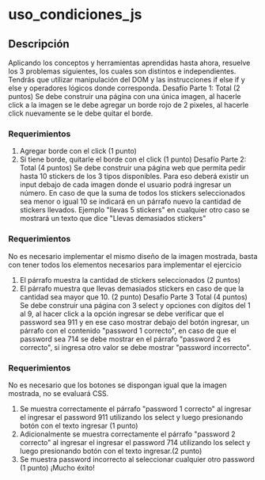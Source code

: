 # uso_condiciones_js

## Descripción
Aplicando los conceptos y herramientas aprendidas hasta ahora, resuelve los 3 problemas
siguientes, los cuales son distintos e independientes. Tendrás que utilizar manipulación del
DOM y las instrucciones if else if y else y operadores lógicos donde corresponda.
Desafío Parte 1: Total (2 puntos)
Se debe construir una página con una única imagen, al hacerle click a la imagen se le debe
agregar un borde rojo de 2 pixeles, al hacerle click nuevamente se le debe quitar el borde.

### Requerimientos
1. Agregar borde con el click (1 punto)
2. Si tiene borde, quitarle el borde con el click (1 punto)
Desafío Parte 2: Total (4 puntos)
Se debe construir una página web que permita pedir hasta 10 stickers de los 3 tipos
disponibles. Para eso deberá existir un input debajo de cada imagen donde el usuario podrá
ingresar un número. En caso de que la suma de todos los stickers seleccionados sea menor
o igual 10 se indicará en un párrafo nuevo la cantidad de stickers llevados. Ejemplo "llevas
5 stickers" en cualquier otro caso se mostrará un texto que dice "Llevas demasiados
stickers"

### Requerimientos
No es necesario implementar el mismo diseño de la imagen mostrada, basta con
tener todos los elementos necesarios para implementar el ejercicio
1. El párrafo muestra la cantidad de stickers seleccionados (2 puntos)
2. El párrafo muestra que llevas demasiados stickers en caso de que la cantidad sea
mayor que 10. (2 punto)
Desafío Parte 3 Total (4 puntos)
Se debe construir una página con 3 select y opciones con dígitos del 1 al 9, al hacer click a
la opción ingresar se debe verificar que el password sea 911 y en ese caso mostrar debajo
del botón ingresar, un párrafo con el contenido "password 1 correcto", en caso de que el
password sea 714 se debe mostrar en el párrafo "password 2 es correcto", si ingresa otro
valor se debe mostrar "password incorrecto".

### Requerimientos
No es necesario que los botones se dispongan igual que la imagen mostrada, no
se evaluará CSS.
1. Se muestra correctamente el párrafo "password 1 correcto" al ingresar el ingresar el
password 911 utilizando los select y luego presionando botón con el texto ingresar (1
punto)
2. Adicionalmente se muestra correctamente el párrafo "password 2 correcto" al
ingresar el ingresar el password 714 utilizando los select y luego presionando botón
con el texto ingresar.(2 punto)
3. Se muestra password incorrecto al seleccionar cualquier otro password (1 punto)
¡Mucho éxito!
